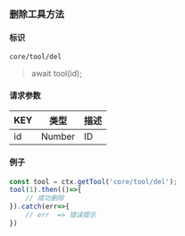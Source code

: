 
### 删除工具方法

#### 标识

`core/tool/del`

> await tool(id);

#### 请求参数

| KEY | 类型   | 描述 |
| --- | ------ | ---- |
| id  | Number | ID   |

#### 例子

```javascript
const tool = ctx.getTool('core/tool/del');
tool(1).then(()=>{
	// 成功删除
}).catch(err=>{
	// err  => 错误提示
})
```